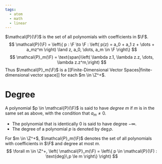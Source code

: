 ```yaml
---
tags:
  - atom
  - math
  - linear
---
```

$\mathcal{P}(\F)$ is the set of all polynomials with coefficients in $\F$. 
$$ \mathcal{P}(\F) = \left\{ p : \F \to \F : \left( p(z) = a_0 + a_1 z + \dots + a_mz^m \right) \land z, a_0, \dots, a_m \in \F \right\} $$
$$ \mathcal{P}_m(\F) = \text{span}\left( \lambda z.1, \lambda z.z, \dots, \lambda z.z^m,\right) $$
Thus $\mathcal{P}_m(\F)$ is a [[Finite-Dimensional Vector Spaces|finite-dimensional vector space]] for each $m \in \Z^+$.
# Degree
A polynomial $p \in \mathcal{P}(\F)$ is said to have *degree* $m$ if $m$ is in the same set as above, with the condition that $a_m \ne 0$.
- The polynomial that is identically 0 is said to have degree $-\infty$.
- The degree of a polynomial $p$ is denoted by $\text{deg}\,p$.

For $m \in \Z^+$, $\mathcal{P}_m(\F)$ denotes the set of all polynomials with coefficients in $\F$ and degree at most $m$.
$$ \forall m \in \Z^+, \left( \mathcal{P}_m(\F) = \left\{ p \in \mathcal{P}(\F) : \text{deg}\,p \le m \right\} \right) $$
